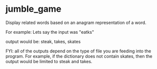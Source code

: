 # jumble_game
Display related words based on an anagram representation of a word.

For example: Lets say the input was "eatks"

output would be: steak, takes, skates

FYI: all of the outputs depend on the type of file you are feeding into the program. For example, if the dictionary does not contain skates, then the output would be limited to steak and takes.


